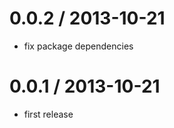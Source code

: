 
0.0.2 / 2013-10-21
==================

 * fix package dependencies

0.0.1 / 2013-10-21
==================

 * first release
